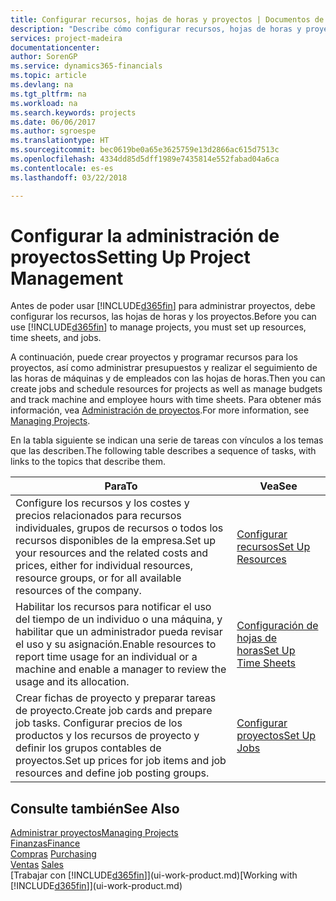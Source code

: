 ```yaml
---
title: Configurar recursos, hojas de horas y proyectos | Documentos de Microsoft
description: "Describe cómo configurar recursos, hojas de horas y proyectos para administrar proyectos."
services: project-madeira
documentationcenter: 
author: SorenGP
ms.service: dynamics365-financials
ms.topic: article
ms.devlang: na
ms.tgt_pltfrm: na
ms.workload: na
ms.search.keywords: projects
ms.date: 06/06/2017
ms.author: sgroespe
ms.translationtype: HT
ms.sourcegitcommit: bec0619be0a65e3625759e13d2866ac615d7513c
ms.openlocfilehash: 4334dd85d5dff1989e7435814e552fabad04a6ca
ms.contentlocale: es-es
ms.lasthandoff: 03/22/2018

---
```

# <a name="setting-up-project-management"></a><span data-ttu-id="cf3c3-103">Configurar la administración de proyectos</span><span class="sxs-lookup"><span data-stu-id="cf3c3-103">Setting Up Project Management</span></span>
<span data-ttu-id="cf3c3-104">Antes de poder usar [!INCLUDE[d365fin](includes/d365fin_md.md)] para administrar proyectos, debe configurar los recursos, las hojas de horas y los proyectos.</span><span class="sxs-lookup"><span data-stu-id="cf3c3-104">Before you can use [!INCLUDE[d365fin](includes/d365fin_md.md)] to manage projects, you must set up resources, time sheets, and jobs.</span></span>

<span data-ttu-id="cf3c3-105">A continuación, puede crear proyectos y programar recursos para los proyectos, así como administrar presupuestos y realizar el seguimiento de las horas de máquinas y de empleados con las hojas de horas.</span><span class="sxs-lookup"><span data-stu-id="cf3c3-105">Then you can create jobs and schedule resources for projects as well as manage budgets and track machine and employee hours with time sheets.</span></span> <span data-ttu-id="cf3c3-106">Para obtener más información, vea [Administración de proyectos](projects-manage-projects.md).</span><span class="sxs-lookup"><span data-stu-id="cf3c3-106">For more information, see [Managing Projects](projects-manage-projects.md).</span></span>  

<span data-ttu-id="cf3c3-107">En la tabla siguiente se indican una serie de tareas con vínculos a los temas que las describen.</span><span class="sxs-lookup"><span data-stu-id="cf3c3-107">The following table describes a sequence of tasks, with links to the topics that describe them.</span></span>

| <span data-ttu-id="cf3c3-108">Para</span><span class="sxs-lookup"><span data-stu-id="cf3c3-108">To</span></span> | <span data-ttu-id="cf3c3-109">Vea</span><span class="sxs-lookup"><span data-stu-id="cf3c3-109">See</span></span> |
| --- | --- |
| <span data-ttu-id="cf3c3-110">Configure los recursos y los costes y precios relacionados para recursos individuales, grupos de recursos o todos los recursos disponibles de la empresa.</span><span class="sxs-lookup"><span data-stu-id="cf3c3-110">Set up your resources and the related costs and prices, either for individual resources, resource groups, or for all available resources of the company.</span></span> |[<span data-ttu-id="cf3c3-111">Configurar recursos</span><span class="sxs-lookup"><span data-stu-id="cf3c3-111">Set Up Resources</span></span>](projects-how-setup-resources.md) |
| <span data-ttu-id="cf3c3-112">Habilitar los recursos para notificar el uso del tiempo de un individuo o una máquina, y habilitar que un administrador pueda revisar el uso y su asignación.</span><span class="sxs-lookup"><span data-stu-id="cf3c3-112">Enable resources to report time usage for an individual or a machine and enable a manager to review the usage and its allocation.</span></span> |[<span data-ttu-id="cf3c3-113">Configuración de hojas de horas</span><span class="sxs-lookup"><span data-stu-id="cf3c3-113">Set Up Time Sheets</span></span>](projects-how-setup-time-sheets.md) |
| <span data-ttu-id="cf3c3-114">Crear fichas de proyecto y preparar tareas de proyecto.</span><span class="sxs-lookup"><span data-stu-id="cf3c3-114">Create job cards and prepare job tasks.</span></span> <span data-ttu-id="cf3c3-115">Configurar precios de los productos y los recursos de proyecto y definir los grupos contables de proyectos.</span><span class="sxs-lookup"><span data-stu-id="cf3c3-115">Set up prices for job items and job resources and define job posting groups.</span></span> |[<span data-ttu-id="cf3c3-116">Configurar proyectos</span><span class="sxs-lookup"><span data-stu-id="cf3c3-116">Set Up Jobs</span></span>](projects-how-setup-jobs.md) |

## <a name="see-also"></a><span data-ttu-id="cf3c3-117">Consulte también</span><span class="sxs-lookup"><span data-stu-id="cf3c3-117">See Also</span></span>
[<span data-ttu-id="cf3c3-118">Administrar proyectos</span><span class="sxs-lookup"><span data-stu-id="cf3c3-118">Managing Projects</span></span>](projects-manage-projects.md)  
[<span data-ttu-id="cf3c3-119">Finanzas</span><span class="sxs-lookup"><span data-stu-id="cf3c3-119">Finance</span></span>](finance.md)  
<span data-ttu-id="cf3c3-120">[Compras](purchasing-manage-purchasing.md)       </span><span class="sxs-lookup"><span data-stu-id="cf3c3-120">[Purchasing](purchasing-manage-purchasing.md)       </span></span>  
<span data-ttu-id="cf3c3-121">[Ventas](sales-manage-sales.md)   </span><span class="sxs-lookup"><span data-stu-id="cf3c3-121">[Sales](sales-manage-sales.md)   </span></span>  
<span data-ttu-id="cf3c3-122">[Trabajar con [!INCLUDE[d365fin](includes/d365fin_md.md)]](ui-work-product.md)</span><span class="sxs-lookup"><span data-stu-id="cf3c3-122">[Working with [!INCLUDE[d365fin](includes/d365fin_md.md)]](ui-work-product.md)</span></span>  

